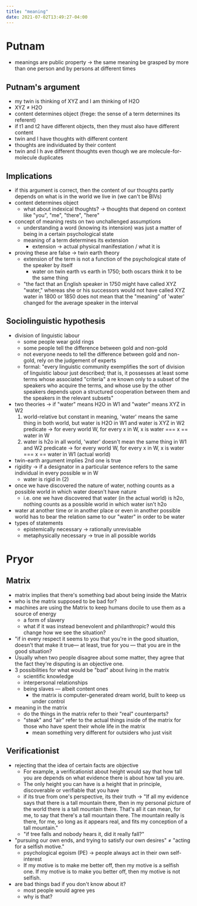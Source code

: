 ```yaml
---
title: "meaning"
date: 2021-07-02T13:49:27-04:00
---
```


# Putnam
-   meanings are public property → the same meaning be grasped by more than one person and by persons at different times
## Putnam's argument
-   my twin is thinking of XYZ and I am thinking of H2O
-   XYZ ≠ H2O
-   content determines object (frege: the sense of a term determines its referent)
-   if t1 and t2 have different objects, then they must also have different content
-   twin and I have thoughts with different content
-   thoughts are individuated by their content
-   twin and I h ave different thoughts even though we are molecule-for-molecule duplicates
## Implications
-   if this argument is correct, then the content of our thoughts partly depends on what is in the world we live in (we can't be BIVs)
-   content determines object
	-   what about indexical thoughts? → thoughts that depend on context like "you", "me", "there", "here"
-   concept of meaning rests on two unchallenged assumptions
    -   understanding a word (knowing its intension) was just a matter of being in a certain psychological state
    -   meaning of a term determines its extension
        -   extension → actual physical manifestation / what it is
-   proving these are false → twin earth theory
    -   extension of the term is not a function of the psychological state of the speaker by itself
        -   water on twin earth vs earth in 1750; both oscars think it to be the same thing
    -   "the fact that an English speaker in 1750 might have called XYZ "water," whereas she or his successors would not have called XYZ water in 1800 or 1850 does not mean that the "meaning" of 'water' changed for the average speaker in the interval
## Sociolinguistic hypothesis
-   division of linguistic labour
	-   some people wear gold rings
	-   some people tell the difference between gold and non-gold
	-   not everyone needs to tell the difference between gold and non-gold, rely on the judgement of experts
	-   formal: "every linguistic community exemplifies the sort of division of linguistic labour just described; that is, it possesses at least some terms whose associated "criteria" a re known only to a subset of the speakers who acquire the terms, and whose use by the other speakers depends upon a structured cooperation between them and the speakers in the relevant subsets"
-   two theories → if "water" means H2O in W1 and "water" means XYZ in W2
	1.  world-relative but constant in meaning, 'water' means the same thing in both world, but water is H2O in W1 and water is XYZ in W2
		predicate → for every world W, for every x in W, x is water === x == water in W
	2.  water is h2o in all world, 'water' doesn't mean the same thing in W1 and W2
		predicate → for every world W, for every x in W, x is water === x == water in W1 (actual world)
-   twin-earth argument implies 2nd one is true
-   rigidity → if a designator in a particular sentence refers to the same individual in every possible w in W
	-   water is rigid in (2)
-   once we have discovered the nature of water, nothing counts as a possible world in which water doesn't have nature
	-   i.e. one we have discovered that water (in the actual world) is h2o, nothing counts as a possible world in which water isn't h2o
-   water at another time or in another place or even in another possible world has to bear the relation same to our "water" in order to be water
-   types of statements
	-   epistemically necessary → rationally unrevisable
	-   metaphysically necessary → true in all possible worlds

# Pryor
## Matrix
-   matrix implies that there's something bad about being inside the Matrix
-   who is the matrix supposed to be bad for?
-   machines are using the Matrix to keep humans docile to use them as a source of energy
    -   a form of slavery
    -   what if it was instead benevolent and philanthropic? would this change how we see the situation?
-   "if in every respect it seems to you that you're in the good situation, doesn't that make it true— at least, true for you — that you are in the good situation?
-   Usually when two people disagree about some matter, they agree that the fact they're disputing is an objective one.
-   3 possibilities for what would be "bad" about living in the matrix
    -   scientific knowledge
    -   interpersonal relationships
    -   being slaves — albeit content ones
        -   the matrix is computer-generated dream world, built to keep us under control
-   meaning in the matrix
    -   do the things in the matrix refer to their "real" counterparts?
    -   "steak" and "air" refer to the actual things inside of the matrix for those who have spent their whole life in the matrix
        -   mean something very different for outsiders who just visit
## Verificationist
- rejecting that the idea of certain facts are objective
    -   For example, a verificationist about height would say that how tall you are depends on what evidence there is about how tall you are.
    -   The only height you can have is a height that in principle, discoverable or verifiable that you have
    -   if its true from one's perspective, its their truth → "If all my evidence says that there is a tall mountain there, then in my personal picture of the world there is a tall mountain there. That's all it can mean, for me, to say that there's a tall mountain there. The mountain really is there, for me, so long as it appears real, and fits my conception of a tall mountain."
    -   "if tree falls and nobody hears it, did it really fall?"
-   "pursuing our own ends, and trying to satisfy our own desires" ≠ "acting for a selfish motive."
    -   psychological egoism (PE) → people always act in their own self-interest
    -   If my motive is to make me better off, then my motive is a selfish one. If my motive is to make you better off, then my motive is not selfish.
-   are bad things bad if you don't know about it?
    -   most people would agree yes
    -   why is that?